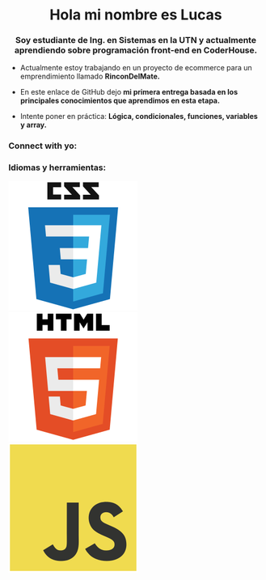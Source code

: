<h1 align="center">Hola mi nombre es Lucas</h1>
<h3 align="center">Soy estudiante de Ing. en Sistemas en la UTN y actualmente aprendiendo sobre programación front-end en CoderHouse.</h3>

- Actualmente estoy trabajando en un proyecto de ecommerce para un emprendimiento llamado **RinconDelMate.**

- En este enlace de GitHub dejo **mi primera entrega basada en los principales conocimientos que aprendimos en esta etapa.**

- Intente poner en práctica: **Lógica, condicionales, funciones, variables y array.**

<h3 align="left">Connect with yo:</h3>
<p align="left">
</p>

<h3 align="left">Idiomas y herramientas:</h3>
<p align="left"> <a href="https://www.w3schools.com/css/" target="_blank" rel="noreferrer"> <img src="https://raw.githubusercontent.com/devicons/devicon/master/icons/css3/css3-original-wordmark.svg" alt="css3" ancho="40" alto="40"/> </a> <a href="https://www.w3.org/html/" target="_blank" rel="noreferrer"> <img src="https://raw.githubusercontent.com/devicons/devicon/master/icons/html5/html5-original-wordmark.svg" alt="html5" ancho="40" alto="40"/> </a> <a href="https://developer.mozilla.org/en-US/docs/Web/JavaScript" target="_blank" rel="noreferrer"> <img src="https://raw.githubusercontent.com/devicons/devicon/master/icons/javascript/javascript-original.svg" alt="javascript" ancho="40" alto="40"/> </a> </p>
